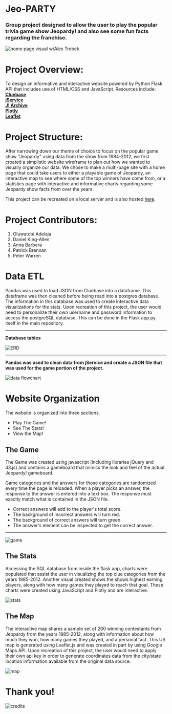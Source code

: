 # Jeo-PARTY
<h3>Group project designed to allow the user to <b> play the popular trivia game show Jeopardy!</b> and also <b> see some fun facts</b> regarding the franchise.</h3>

![home page visual w/Alex Trebek](static/media/Screenshot%202023-01-13%20141616.jpg)

# Project Overview:
To design an informative and interactive website powered by Python Flask API that includes use of HTML/CSS and JavaScript.  Resources include:
<b><br>
[Cluebase](https://cluebase.readthedocs.io/en/latest/)<br>
[jService](http://jservice.io/)<br>
[J! Archive](https://j-archive.com/)<br>
[Plotly](https://plotly.com/javascript/)<br>
[Leaflet](https://leafletjs.com/)<br>
</b>

# Project Structure:
After narrowing down our theme of choice to focus on the popular game show "Jeopardy" using data from the show from 1984-2012, we first created a simplistic website wireframe to plan out how we wanted to visually organize our data.  We chose to make a multi-page site with a home page that could take users to either a playable game of Jeopardy, an interactive map to see where some of the top winners have come from, or a statistics page with interactive and informative charts regarding some Jeopardy show facts from over the years.

This project can be recreated on a local server and is also hosted [here](#).

# Project Contributors:
1. Oluwatobi Adelaja
2. Daniel King-Allen
3. Anna Barbera
4. Patrick Brennan
5. Peter Warren

# Data ETL
Pandas was used to load JSON from Cluebase into a dataframe. This dataframe was then cleaned before being read into a postgres database. The information in this database was used to create interactive data visualizations for the stats.  Upon recreation of this project, the user would need to personalize their own username and password information to access the postgreSQL database.  This can be done in the Flask app.py itself in the main repository.
<hr>
<b>Database tables</b>

![ERD](static/media/JeoParty_ERD_03.png)

<hr>
<b>Pandas was used to clean data from jService and create a JSON file that was used for the game portion of the project.</b>

![data flowchart](static/media/full_stack_vis.jpg)

# Website Organization
The website is organized into three sections.
 - Play The Game!
 - See The Stats!
 - View the Map!

## The Game
The Game was created using javascript (including libraries jQuery and d3.js) and contains a gameboard that mimics the look and feel of the actual Jeopardy! gameboard. 

Game categories and the answers for those categories are randomized every time the page is reloaded. When a player picks an answer, the response to the answer is entered into a text box. The response must exactly match what is contained in the JSON file. 

 - Correct answers will add to the player's total score.
 - The background of incorrect answers will turn red.
 - The background of correct answers will turn green.
 - The answer's element can be inspected to get the correct answer.
<hr>

 ![game](static/media/Screenshot_20230117_072316.png)

 ## The Stats
Accessing the SQL database from inside the flask app, charts were populated that assist the user in visualizing the top clue categories from the years 1985-2012.  Another visual created shows the shows highest earning players, along with how many games they played to reach that goal.  These charts were created using JavaScript and Plotly and are interactive.

![stats](static/media/Screenshot_20230117_072212.png)

 ## The Map
The interactive map shares a sample set of 200 winning contestants from Jeopardy from the years 1985-2012, along with information about how much they won, how many games they played, and a personal fact.  This US map is generated using Leaflet.js and was created in part by using Google Maps API.  Upon recreation of this project, the user would need to apply their own api key in order to generate coordinates data from the city/state location information available from the original data source. 

![map](static/media/Screenshot_20230117_072251.png)

# Thank you!
![credits](static/media/Credits.png)